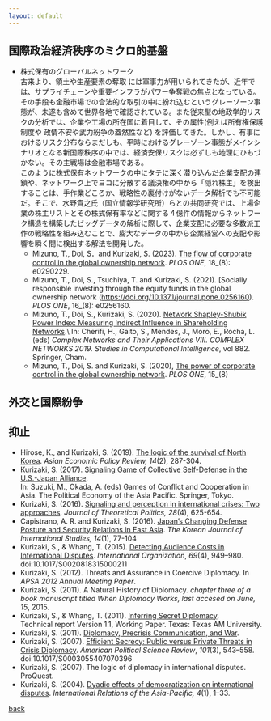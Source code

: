 ```yaml
---
layout: default
---
```


## 国際政治経済秩序のミクロ的基盤
- 株式保有のグローバルネットワーク<br>
古来より、領土や生産要素の奪取 には軍事力が用いられてきたが、近年では、サプライチェーンや重要インフラがパワー争奪戦の焦点となっている。その手段も金融市場での合法的な取引の中に紛れ込むというグレーゾーン事態が、未遂も含めて世界各地で確認されている。また従来型の地政学的リスクの分析では、企業や工場の所在国に着目して、その属性(例えば所有権保護制度や 政情不安や武力紛争の蓋然性など) を評価してきた。しかし、有事におけるリスク分布ならまだしも、平時におけるグレーゾーン事態がメインシナリオとなる新国際秩序の中では、経済安保リスクは必ずしも地理にひもづかない。その主戦場は金融市場である。<br>
このように株式保有ネットワークの中にタテに深く潜り込んだ企業支配の連鎖や、ネットワーク上でヨコに分散する議決権の中から「隠れ株主」を検出することは、手作業どころか、戦略性の裏付けがないデータ解析でも不可能だ。そこで、水野貴之氏（国立情報学研究所）らとの共同研究では、上場企業の株主リストとその株式保有率などに関する４億件の情報からネットワーク構造を構築したビッグデータの解析に際して、企業支配に必要な多数派工作の戦略性を組み込むことで、膨大なデータの中から企業経営への支配や影響を瞬く間に検出する解法を開発した。
  - Mizuno, T., Doi, S．and Kurizaki, S. (2023). [The flow of corporate control in the global ownership network](https://doi.org/10.1371/journal.pone.0290229). 
  _PLOS ONE_, 18_(8): e0290229.
  - Mizuno, T., Doi, S., Tsuchiya, T. and Kurizaki, S. (2021). [Socially responsible investing through the equity funds in the global ownership network (https://doi.org/10.1371/journal.pone.0256160). _PLOS ONE_, 16_(8): e0256160.
  - Mizuno, T., Doi, S., Kurizaki, S. (2020). [Network Shapley-Shubik Power Index: Measuring Indirect Influence in Shareholding Networks](https://doi.org/10.1007/978-3-030-36683-4_49).\ In: Cherifi, H., Gaito, S., Mendes, J., Moro, E., Rocha, L. (eds) _Complex Networks and Their Applications VIII. COMPLEX NETWORKS 2019. Studies in Computational Intelligence_, vol 882. Springer, Cham.
  - Mizuno, T., Doi, S. and Kurizaki, S. (2020), [The power of corporate control in the global ownership network](https://doi.org/10.1371/journal.pone.0237862).
  _PLOS ONE_, 15_(8)

## 外交と国際紛争

## 抑止


- Hirose, K., and Kurizaki, S. (2019). [The logic of the survival of North Korea](https://onlinelibrary.wiley.com/doi/abs/10.1111/aepr.12267).
  _Asian Economic Policy Review, 14_(2), 287-304.
- Kurizaki, S. (2017). [Signaling Game of Collective Self-Defense in the U.S.-Japan Alliance](https://link.springer.com/chapter/10.1007/978-4-431-56466-9_2). \
  In: Suzuki, M., Okada, A. (eds) Games of Conflict and Cooperation in Asia. The Political Economy of the Asia Pacific. Springer, Tokyo.
- Kurizaki, S. (2016). [Signaling and perception in international crises: Two approaches](https://doi.org/10.1177/0951629815603492).  _Journal of Theoretical Politics, 28_(4), 625-654.
- Capistrano, A. R. and Kurizaki, S. (2016). [Japan’s Changing Defense Posture and Security Relations in East Asia](https://www.dbpia.co.kr/Journal/articleDetail?nodeId=NODE06664560).
  _The Korean Journal of International Studies, 14_(1), 77-104
- Kurizaki, S., & Whang, T. (2015). [Detecting Audience Costs in International Disputes](https://www.cambridge.org/core/journals/international-organization/article/abs/detecting-audience-costs-in-international-disputes/7D0CCFC0773CC93672DCF1EC0F7B77DC).
  _International Organization_, _69_(4), 949–980. doi:10.1017/S0020818315000211
- Kurizaki, S. (2012). Threats and Assurance in Coercive Diplomacy. 
  In _APSA 2012 Annual Meeting Paper_.
- Kurizaki, S. (2011). A Natural History of Diplomacy.
  _chapter three of a book manuscript titled When Diplomacy Works, last accesed on June, 15_, 2015.
- Kurizaki, S., & Whang, T. (2011). [Inferring Secret Diplomacy](https://scholar.google.com/scholar?oi=bibs&cluster=6305294747929944017&btnI=1&hl=ja).\
  Technical report Version 1.1, Working Paper. Texas: Texas AM University.
- Kurizaki, S. (2011). [Diplomacy, Precrisis Communication, and War](https://www.f.waseda.jp/kurizaki/dpw.slide.s.pdf).
- Kurizaki, S. (2007). [Efficient Secrecy: Public versus Private Threats in Crisis Diplomacy](https://www.cambridge.org/core/journals/american-political-science-review/article/abs/efficient-secrecy-public-versus-private-threats-in-crisis-diplomacy/B1150C7FD2400BE8E7F60F8C2D4141D7).
  _American Political Science Review_, _101_(3), 543–558. doi:10.1017/S0003055407070396
- Kurizaki, S. (2007). The logic of diplomacy in international disputes.
  ProQuest.
- Kurizaki, S. (2004). [Dyadic effects of democratization on international disputes](https://doi.org/10.1093/irap/4.1.1). 
  _International Relations of the Asia-Pacific, 4_(1), 1–33.



[back](./)
